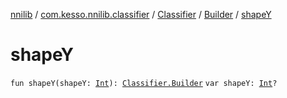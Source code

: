 [nnilib](../../../index.md) / [com.kesso.nnilib.classifier](../../index.md) / [Classifier](../index.md) / [Builder](index.md) / [shapeY](./shape-y.md)

# shapeY

`fun shapeY(shapeY: `[`Int`](https://kotlinlang.org/api/latest/jvm/stdlib/kotlin/-int/index.html)`): `[`Classifier.Builder`](index.md)
`var shapeY: `[`Int`](https://kotlinlang.org/api/latest/jvm/stdlib/kotlin/-int/index.html)`?`